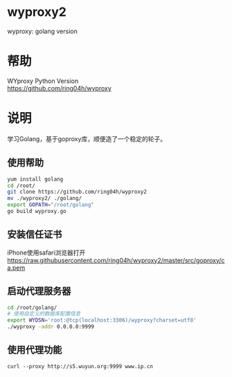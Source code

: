 # wyproxy2
wyproxy: golang version
   
# 帮助
WYproxy Python Version   
https://github.com/ring04h/wyproxy
   
# 说明
学习Golang，基于goproxy库，顺便造了一个稳定的轮子。

## 使用帮助

```bash
yum install golang
cd /root/
git clone https://github.com/ring04h/wyproxy2
mv ./wyproxy2/ ./golang/
export GOPATH="/root/golang"
go build wyproxy.go
```
## 安装信任证书
iPhone使用safari浏览器打开   
https://raw.githubusercontent.com/ring04h/wyproxy2/master/src/goproxy/ca.pem   
   
## 启动代理服务器
```bash
cd /root/golang/
# 使用自定义的数据库配置信息
export WYDSN='root:@tcp(localhost:3306)/wyproxy?charset=utf8'
./wyproxy -addr 0.0.0.0:9999
```

## 使用代理功能
```
curl --proxy http://s5.wuyun.org:9999 www.ip.cn
```
